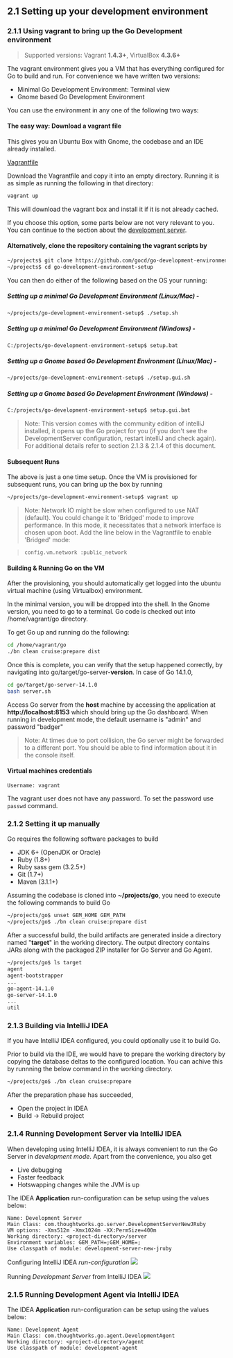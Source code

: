 ## 2.1 Setting up your development environment

### 2.1.1 Using vagrant to bring up the Go Development environment

> Supported versions: Vagrant **1.4.3+**, VirtualBox **4.3.6+**

The vagrant environment gives you a VM that has everything configured for Go to build and run. For convenience we have written two versions:

- Minimal Go Development Environment: Terminal view
- Gnome based Go Development Environment


You can use the environment in any one of the following two ways:

#### The easy way: Download a vagrant file 

This gives you an Ubuntu Box with Gnome, the codebase and an IDE already installed.

[Vagrantfile](http://download01.thoughtworks.com/go/vagrant/v2/Vagrantfile)

Download the Vagrantfile and copy it into an empty directory. Running it is as simple as running the following in that directory:

```bash
vagrant up
```

This will download the vagrant box and install it if it is not already cached.


If you choose this option, some parts below are not very relevant to you. You can continue to the section about the [development server](#dev-server-idea).

#### Alternatively, clone the repository containing the vagrant scripts by

```bash
~/projects$ git clone https://github.com/gocd/go-development-environment-setup.git
~/projects$ cd go-development-environment-setup
```

You can then do either of the following based on the OS your running:

##### Setting up a minimal Go Development Environment (Linux/Mac) -

```bash
~/projects/go-development-environment-setup$ ./setup.sh
```

##### Setting up a minimal Go Development Environment (Windows) -

```bash
C:/projects/go-development-environment-setup$ setup.bat
```

##### Setting up a Gnome based Go Development Environment (Linux/Mac) -

```bash
~/projects/go-development-environment-setup$ ./setup.gui.sh
```

##### Setting up a Gnome based Go Development Environment (Windows) -

```bash
C:/projects/go-development-environment-setup$ setup.gui.bat
```

> Note: This version comes with the community edition of intelliJ installed, it opens up the Go project for you (if you don't see the DevelopmentServer configuration, restart intelliJ and check again). For additional details refer to section 2.1.3 & 2.1.4 of this document. 

#### Subsequent Runs

The above is just a one time setup. Once the VM is provisioned for subsequent runs, you can bring up the box by running

```bash
~/projects/go-development-environment-setup$ vagrant up
```

> Note: Network IO might be slow when configured to use NAT (default). You could change it to 'Bridged' mode to improve performance. In this mode, it necessitates that a network interface is chosen upon boot. Add the line below in the Vagrantfile to enable 'Bridged' mode:


>```
>config.vm.network :public_network
>```

#### Building & Running Go on the VM

After the provisioning, you should automatically get logged into the ubuntu virtual machine (using Virtualbox) environment.

In the minimal version, you will be dropped into the shell. In the Gnome version, you need to go to a terminal. Go code is checked out into /home/vagrant/go directory. 

To get Go up and running do the following:

```bash
cd /home/vagrant/go
./bn clean cruise:prepare dist
```

Once this is complete, you can verify that the setup happened correctly, by navigating into go/target/go-server-**version**. In case of Go 14.1.0, 

```bash
cd go/target/go-server-14.1.0
bash server.sh
```

Access Go server from the **host** machine by accessing the application at **http://localhost:8153** which should bring up the Go dashboard. When running in development mode, the default username is "admin" and password "badger"

> Note: At times due to port collision, the Go server might be forwarded to a different port. You should be able to find information about it in the console itself. 

#### Virtual machines credentials
```
Username: vagrant
```

The vagrant user does not have any password. To set the password use `passwd` command.

### 2.1.2 Setting it up manually

Go requires the following software packages to build

-   JDK 6+ (OpenJDK or Oracle)
-   Ruby (1.8+)
-   Ruby sass gem (3.2.5+)
-   Git (1.7+)
-   Maven (3.1.1+)

Assuming the codebase is cloned into **~/projects/go**, you need to execute the
following commands to build Go

```bash
~/projects/go$ unset GEM_HOME GEM_PATH
~/projects/go$ ./bn clean cruise:prepare dist
```

After a successful build, the build artifacts are generated inside a directory
named "**target**" in the working directory. The output directory contains JARs
along with the packaged ZIP installer for Go Server and Go Agent.

```bash
~/projects/go$ ls target
agent
agent-bootstrapper
...
go-agent-14.1.0
go-server-14.1.0
...
util
```

### 2.1.3 Building via IntelliJ IDEA

If you have IntelliJ IDEA configured, you could optionally use it to build Go. 

Prior to build via the IDE, we would have to prepare the working directory by copying the database deltas to the configured location. You can achive this by runnning the below command in the working directory.

```bash
~/projects/go$ ./bn clean cruise:prepare
```

After the preparation phase has succeeded, 

- Open the project in IDEA
- Build -> Rebuild project

### <a name="dev-server-idea"></a>2.1.4 Running Development Server via IntelliJ IDEA

When developing using IntelliJ IDEA, it is always convenient to run the Go Server in *development mode*. Apart from the convenience, you also get

- Live debugging
- Faster feedback
- Hotswapping changes while the JVM is up

The IDEA **Application** run-configuration can be setup using the values below:

```
Name: Development Server
Main Class: com.thoughtworks.go.server.DevelopmentServerNewJRuby
VM options: -Xms512m -Xmx1024m -XX:PermSize=400m
Working directory: <project-directory>/server
Environment variables: GEM_PATH=;GEM_HOME=;
Use classpath of module: development-server-new-jruby
```

Configuring IntelliJ IDEA *run-configuration*
![](images/idea_run_configuration_development_server.png)

Running *Development Server* from IntelliJ IDEA
![](images/idea_run_configuration.png)

### 2.1.5 Running Development Agent via IntelliJ IDEA

The IDEA **Application** run-configuration can be setup using the values below:

```
Name: Development Agent
Main Class: com.thoughtworks.go.agent.DevelopmentAgent
Working directory: <project-directory>/agent
Use classpath of module: development-agent
```
